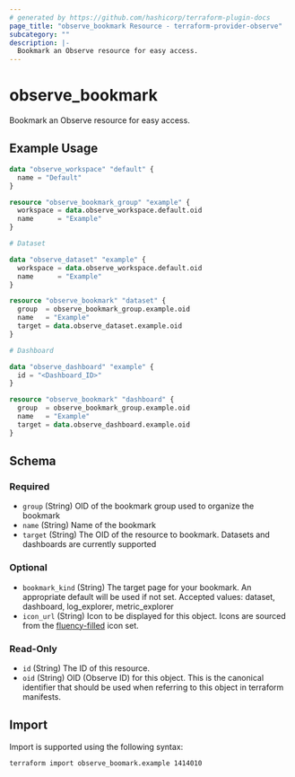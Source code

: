 ```yaml
---
# generated by https://github.com/hashicorp/terraform-plugin-docs
page_title: "observe_bookmark Resource - terraform-provider-observe"
subcategory: ""
description: |-
  Bookmark an Observe resource for easy access.
---
```

# observe_bookmark

Bookmark an Observe resource for easy access.
## Example Usage
```terraform
data "observe_workspace" "default" {
  name = "Default"
}

resource "observe_bookmark_group" "example" {
  workspace = data.observe_workspace.default.oid
  name      = "Example"
}

# Dataset

data "observe_dataset" "example" {
  workspace = data.observe_workspace.default.oid
  name      = "Example"
}

resource "observe_bookmark" "dataset" {
  group  = observe_bookmark_group.example.oid
  name   = "Example"
  target = data.observe_dataset.example.oid
}

# Dashboard

data "observe_dashboard" "example" {
  id = "<Dashboard_ID>"
}

resource "observe_bookmark" "dashboard" {
  group  = observe_bookmark_group.example.oid
  name   = "Example"
  target = data.observe_dashboard.example.oid
}
```
<!-- schema generated by tfplugindocs -->
## Schema

### Required

- `group` (String) OID of the bookmark group used to organize the bookmark
- `name` (String) Name of the bookmark
- `target` (String) The OID of the resource to bookmark. Datasets and dashboards are currently supported

### Optional

- `bookmark_kind` (String) The target page for your bookmark. An appropriate default will be used if not set.
 Accepted values: dataset, dashboard, log_explorer, metric_explorer
- `icon_url` (String) Icon to be displayed for this object. Icons are sourced from the [fluency-filled](https://icons8.com/icons/fluency-systems-filled) icon set.

### Read-Only

- `id` (String) The ID of this resource.
- `oid` (String) OID (Observe ID) for this object. This is the canonical identifier that
should be used when referring to this object in terraform manifests.
## Import
Import is supported using the following syntax:
```shell
terraform import observe_boomark.example 1414010
```
